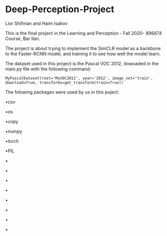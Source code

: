 # Deep-Perception-Project

Lior Shifman and Haim Isakov

This is the final project in the Learning and Perception - Fall 2020- 896874 Course, Bar Ilan.

The project is about trying to implement the SimCLR model as a backbone to the Faster-RCNN model, and training it to see how well the model learn.

The dataset used in this project is the Pascal VOC 2012, dowoaded in the main.py file with the following command:
```
MyPascalDataset(root='MyVOC2012', year='2012', image_set='train', download=True, transforms=get_transform(train=True))
```

The folowing packages were used by us in this poject:

•csv

•os

•copy 

•numpy 

•torch

•PIL

•

•

•

•

•

•

•

•

